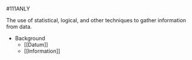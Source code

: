 #111ANLY 

The use of statistical, logical, and other techniques to gather information from data.

* Background
	* [[Datum]]
	* [[Information]]